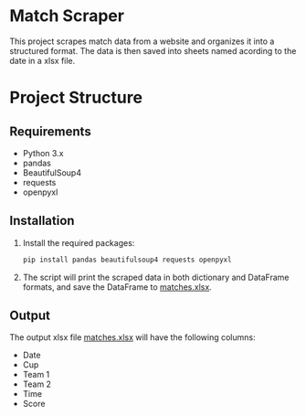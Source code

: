 # Match Scraper

This project scrapes match data from a website and organizes it into a structured format. The data is then saved into sheets named acording to the date in a xlsx file.

# Project Structure

## Requirements

- Python 3.x
- pandas
- BeautifulSoup4
- requests
- openpyxl

## Installation

1. Install the required packages:
    ```sh
    pip install pandas beautifulsoup4 requests openpyxl
    ```

2. The script will print the scraped data in both dictionary and DataFrame formats, and save the DataFrame to [matches.xlsx](http://_vscodecontentref_/8).

## Output

The output xlsx file [matches.xlsx](http://_vscodecontentref_/9) will have the following columns:
- Date
- Cup
- Team 1
- Team 2
- Time
- Score
